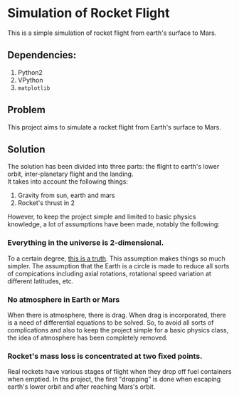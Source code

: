 # Simulation of Rocket Flight

This is a simple simulation of rocket flight from earth's surface to Mars. 

## Dependencies:
1. Python2
2. VPython
3. `matplotlib` 

## Problem
This project aims to simulate a rocket flight from Earth's surface to Mars.

## Solution
The solution has been divided into three parts: the flight to earth's lower orbit, inter-planetary flight and the landing.  
It takes into account the following things:

1. Gravity from sun, earth and mars
2. Rocket's thrust in 2 

However, to keep the project simple and limited to basic physics knowledge, a lot of assumptions have been made, notably the following:
### Everything in the universe is 2-dimensional.
To a certain degree, [this is a truth](https://www.youtube.com/watch?v=MTUsOWtxKKA). This assumption makes things so much simpler. The assumption that the Earth is a circle is made to reduce all sorts of compications including axial rotations, rotational speed variation at different latitudes, etc.

### No atmosphere in Earth or Mars
When there is atmosphere, there is drag. When drag is incorporated, there is a need of differential equations to be solved. So, to avoid all sorts of complications and also to keep the project simple for a basic physics class, the idea of atmosphere has been completely removed.

### Rocket's mass loss is concentrated at two fixed points.
Real rockets have various stages of flight when they drop off fuel containers when emptied. In ths project, the first "dropping" is done when escaping earth's lower orbit and after reaching Mars's orbit.
